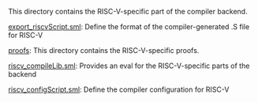 This directory contains the RISC-V-specific part of the compiler backend.

[export_riscvScript.sml](export_riscvScript.sml):
Define the format of the compiler-generated .S file for RISC-V

[proofs](proofs):
This directory contains the RISC-V-specific proofs.

[riscv_compileLib.sml](riscv_compileLib.sml):
Provides an eval for the RISC-V-specific parts of the backend

[riscv_configScript.sml](riscv_configScript.sml):
Define the compiler configuration for RISC-V
